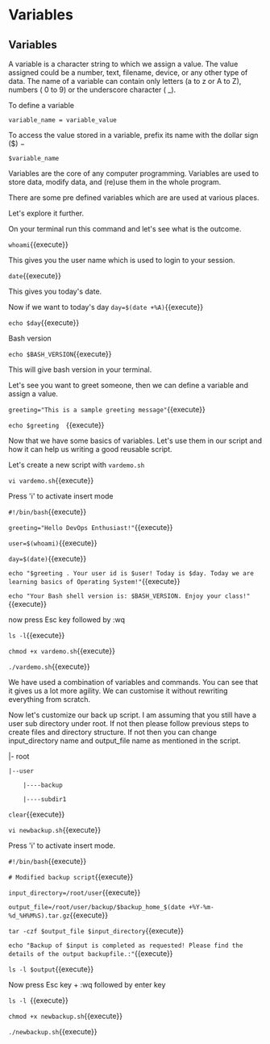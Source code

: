 # Variables

## Variables

A variable is a character string to which we assign a value. The value assigned could be a number, text, filename, device, or any other type of data. The name of a variable can contain only letters (a to z or A to Z), numbers ( 0 to 9) or the underscore character ( _).

To define a variable 


`variable_name = variable_value`


To access the value stored in a variable, prefix its name with the dollar sign ($) −


`$variable_name`


Variables are the core of any computer programming. Variables are used to store data, modify data, and (re)use them in the whole program.

There are some pre defined variables which are are used at various places. 



Let's explore it further.

On your terminal run this command and let's see what is the outcome.

`whoami`{{execute}}

This gives you the user name which is used to login to your session.

`date`{{execute}}

This gives you today's date.

Now if we want to today's day
`day=$(date +%A)`{{execute}}

`echo $day`{{execute}}

Bash version

`echo $BASH_VERSION`{{execute}}

This will give bash version in your terminal.

Let's see you want to greet someone, then we can define a variable and assign a value.

`greeting="This is a sample greeting message"`{{execute}}

`echo $greeting  `{{execute}}


Now that we have some basics of variables. Let's use them in our script and how it can help us writing a good reusable script.


Let's create a new script with `vardemo.sh`

`vi vardemo.sh`{{execute}}

Press 'i' to activate insert mode

`#!/bin/bash`{{execute}}

`greeting="Hello DevOps Enthusiast!"`{{execute}}

`user=$(whoami)`{{execute}}

`day=$(date)`{{execute}}

`echo "$greeting . Your user id is $user! Today is $day. Today we are learning basics of Operating System!"`{{execute}}

`echo "Your Bash shell version is: $BASH_VERSION. Enjoy your class!"`{{execute}}


now press Esc key followed by :wq

`ls -l`{{execute}}


`chmod +x vardemo.sh`{{execute}}


`./vardemo.sh`{{execute}}

We have used a combination of variables and commands. You can see that it gives us a lot more agility. We can customise it without rewriting everything from scratch.



Now let's customize our back up script. I am assuming that you still have a user sub directory under root. If not then please follow previous steps to create files and directory structure. If not then you can change input_directory name and output_file name as mentioned in the script. 

|- root
	
	|--user

		|----backup

		|----subdir1




		
`clear`{{execute}}		
		
`vi newbackup.sh`{{execute}}

Press 'i' to activate insert mode.


`#!/bin/bash`{{execute}}

`# Modified backup script`{{execute}}

`input_directory=/root/user`{{execute}}

`output_file=/root/user/backup/$backup_home_$(date +%Y-%m-%d_%H%M%S).tar.gz`{{execute}}

`tar -czf $output_file $input_directory`{{execute}}

`echo "Backup of $input is completed as requested! Please find the details of the output backupfile.:"`{{execute}}

`ls -l $output`{{execute}}

Now press Esc key + :wq followed by enter key

`ls -l `{{execute}}


`chmod +x newbackup.sh`{{execute}}


`./newbackup.sh`{{execute}}
